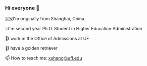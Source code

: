 ### Hi everyone 👋
:cn:I'm originally from Shanghai, China

:bulb:I'm second year Ph.D. Student in Higher Education Administration

:high_brightness:I work in the Office of Admissions at UF

:dog:I have a golden retriever

📫 How to reach me: xuheng@ufl.edu
<!--
**RayHX/RayHX** is a ✨ _special_ ✨ repository because its `README.md` (this file) appears on your GitHub profile.

Here are some ideas to get you started:

- 🔭 I’m currently working on ...
- 🌱 I’m currently learning ...
- 👯 I’m looking to collaborate on ...
- 🤔 I’m looking for help with ...
- 💬 Ask me about ...
- 📫 How to reach me: xuheng@ufl.edu
- 😄 Pronouns: ...
- ⚡ Fun fact: ...
-->
